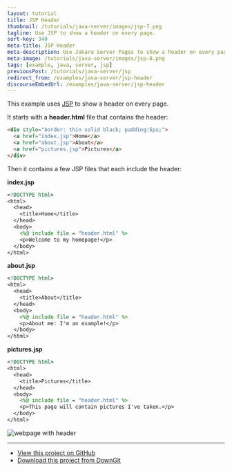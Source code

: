 ```yaml
---
layout: tutorial
title: JSP Header
thumbnail: /tutorials/java-server/images/jsp-7.png
tagline: Use JSP to show a header on every page.
sort-key: 340
meta-title: JSP Header
meta-description: Use Jakara Server Pages to show a header on every page.
meta-image: /tutorials/java-server/images/jsp-8.png
tags: [example, java, server, jsp]
previousPost: /tutorials/java-server/jsp
redirect_from: /examples/java-server/jsp-header
discourseEmbedUrl: /examples/java-server/jsp-header
---
```


This example uses [JSP](/tutorials/java-server/jsp) to show a header on every page.

It starts with a **header.html** file that contains the header:

```html
<div style="border: thin solid black; padding:5px;">
  <a href="index.jsp">Home</a>
  <a href="about.jsp">About</a>
  <a href="pictures.jsp">Pictures</a>
</div>
```

Then it contains a few JSP files that each include the header:

**index.jsp**

```jsp
<!DOCTYPE html>
<html>
  <head>
    <title>Home</title>
  </head>
  <body>
    <%@ include file = "header.html" %>
    <p>Welcome to my homepage!</p>
  </body>
</html>
```

**about.jsp**

```jsp
<!DOCTYPE html>
<html>
  <head>
    <title>About</title>
  </head>
  <body>
    <%@ include file = "header.html" %>
    <p>About me: I'm an example!</p>
  </body>
</html>
```

**pictures.jsp**

```jsp
<!DOCTYPE html>
<html>
  <head>
    <title>Pictures</title>
  </head>
  <body>
    <%@ include file = "header.html" %>
    <p>This page will contain pictures I've taken.</p>
  </body>
</html>
```

![webpage with header](http://localhost:4000/tutorials/java-server/images/jsp-5.png)

---

- [View this project on GitHub](https://github.com/KevinWorkman/HappyCoding/tree/gh-pages/examples/java-server/java-server-example-projects/jsp-header)
- [Download this project from DownGit](https://downgit.github.io/#/home?url=https://github.com/KevinWorkman/HappyCoding/tree/gh-pages/examples/java-server/java-server-example-projects/jsp-header)
